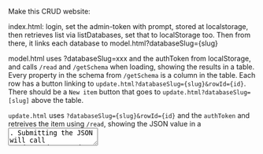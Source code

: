 Make this CRUD website:

index.html: login, set the admin-token with prompt, stored at localstorage, then retrieves list via listDatabases, set that to localStorage too. Then from there, it links each database to model.html?databaseSlug={slug}

model.html uses ?databaseSlug=xxx and the authToken from localStorage, and calls `/read` and `/getSchema` when loading, showing the results in a table. Every property in the schema from `/getSchema` is a column in the table. Each row has a button linking to `update.html?databaseSlug={slug}&rowId={id}`. There should be a `New item` button that goes to `update.html?databaseSlug=[slug]` above the table.

`update.html` uses `?databaseSlug={slug}&rowId={id}` and the `authToken` and retreives the item using `/read`, showing the JSON value in a <textarea>. Submitting the JSON will call `/update` for that `rowId`. If there's no rowId given, generate a random `rowId` of 16 characters when submitting.

The OpenAPI to base this on:
